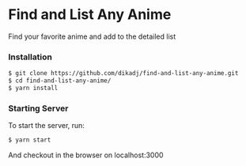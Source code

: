 # Find and List Any Anime

Find your favorite anime and add to the detailed list

### Installation

```sh
$ git clone https://github.com/dikadj/find-and-list-any-anime.git
$ cd find-and-list-any-anime/
$ yarn install
```

### Starting Server

To start the server, run:

```sh
$ yarn start
```

And checkout in the browser on localhost:3000
